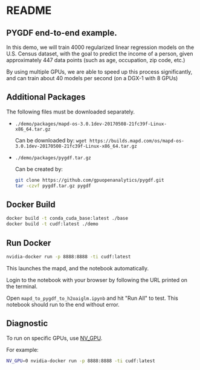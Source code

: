 # README

## PYGDF end-to-end example.

In this demo, we will train 4000 regularized linear regression models on the U.S. Census dataset, with the goal to predict the income of a person, given approximately 447 data points (such as age, occupation, zip code, etc.)

By using multiple GPUs, we are able to speed up this process significantly, and can train about 40 models per second (on a DGX-1 with 8 GPUs)

## Additional Packages

The following files must be downloaded separately.

* `./demo/packages/mapd-os-3.0.1dev-20170508-21fc39f-Linux-x86_64.tar.gz`

    Can be downloaded by:
    `wget https://builds.mapd.com/os/mapd-os-3.0.1dev-20170508-21fc39f-Linux-x86_64.tar.gz`

* `./demo/packages/pygdf.tar.gz`

    Can be created by:

    ```bash
    git clone https://github.com/gpuopenanalytics/pygdf.git
    tar -czvf pygdf.tar.gz pygdf
    ```


## Docker Build

```bash
docker build -t conda_cuda_base:latest ./base
docker build -t cudf:latest ./demo
```

## Run Docker

```bash
nvidia-docker run -p 8888:8888 -ti cudf:latest
```

This launches the mapd, and the notebook automatically.

Login to the notebook with your browser by following the URL printed on the terminal.

Open `mapd_to_pygdf_to_h2oaiglm.ipynb` and hit "Run All" to test.
This notebook should run to the end without error.


## Diagnostic

To run on specific GPUs, use [NV_GPU](https://github.com/NVIDIA/nvidia-docker/wiki/nvidia-docker#gpu-isolation).

For example:

```bash
NV_GPU=0 nvidia-docker run -p 8888:8888 -ti cudf:latest
```
